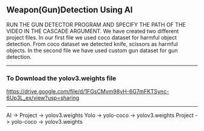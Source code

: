 ## Weapon(Gun)Detection Using AI ##


RUN THE GUN DETECTOR PROGRAM AND SPECIFY THE PATH OF THE VIDEO IN THE CASCADE ARGUMENT. We have created two different project files. In our first file we used coco dataset for harmful object detection. From coco dataset we detected knife, scissors as harmful objects. In the second file we have used custom gun dataset for gun detection.

---

### To Download the yolov3.weights file ###
https://drive.google.com/file/d/1FGsCMvm98yH-6G7mFKTSync-6Up3L_ex/view?usp=sharing

---
AI -> Project -> yolov3.weights
Yolo -> yolo-coco -> yolov3.weights
Project -> yolo-coco -> yolov3.weights
